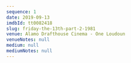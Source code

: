 ```yaml
---
sequence: 1
date: 2019-09-13
imdbId: tt0082418
slug: friday-the-13th-part-2-1981
venue: Alamo Drafthouse Cinema - One Loudoun
venueNotes: null
medium: null
mediumNotes: null
---
```



